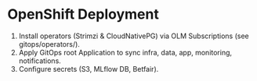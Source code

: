 # OpenShift Deployment
1) Install operators (Strimzi & CloudNativePG) via OLM Subscriptions (see gitops/operators/).
2) Apply GitOps root Application to sync infra, data, app, monitoring, notifications.
3) Configure secrets (S3, MLflow DB, Betfair).
